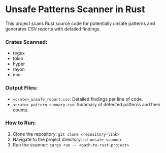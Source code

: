 # Unsafe Patterns Scanner in Rust

This project scans Rust source code for potentially unsafe patterns and generates CSV reports with detailed findings.

### Crates Scanned:
- regex
- tokio
- hyper
- rayon
- mio

### Output Files:
- `<crate>_unsafe_report.csv`: Detailed findings per line of code.
- `<crate>_pattern_summary.csv`: Summary of detected patterns and their counts.

### How to Run:
1. Clone the repository: `git clone <repository-link>`
2. Navigate to the project directory: `cd unsafe-scanner`
3. Run the scanner: `cargo run -- <path-to-rust-project>`
